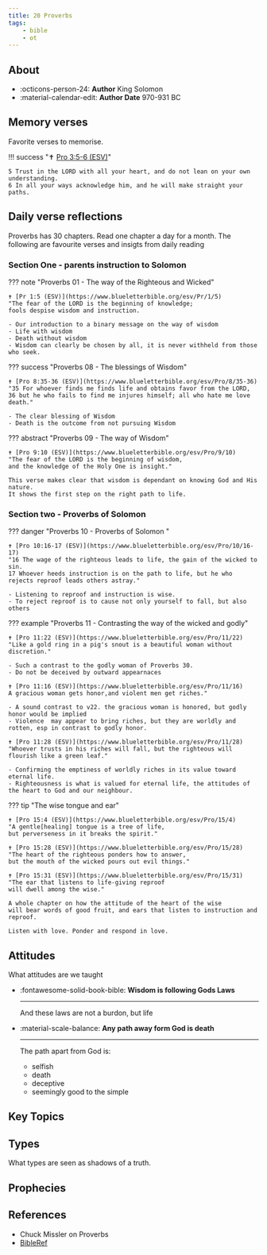```yaml
---
title: 20 Proverbs
tags: 
    - bible
    - ot
---
```


## About

<div class="grid cards" markdown>

- :octicons-person-24: __Author__ King Solomon
- :material-calendar-edit: __Author Date__ 970-931 BC

</div>

## Memory verses

Favorite verses to memorise.

!!! success "✝️ [Pro 3:5-6 (ESV)](https://www.blueletterbible.org/esv/Pro/3/5-6)"

    5 Trust in the LORD with all your heart, and do not lean on your own understanding. 
    6 In all your ways acknowledge him, and he will make straight your paths.

## Daily verse reflections

Proverbs has 30 chapters. Read one chapter a day for a month.
The following are favourite verses and insigts from daily reading

### Section One - parents instruction to Solomon

??? note "Proverbs 01 - The way of the Righteous and Wicked"

    ✝️ [Pr 1:5 (ESV)](https://www.blueletterbible.org/esv/Pr/1/5)
    "The fear of the LORD is the beginning of knowledge;
    fools despise wisdom and instruction.

    - Our introduction to a binary message on the way of wisdom
    - Life with wisdom
    - Death without wisdom
    - Wisdom can clearly be chosen by all, it is never withheld from those who seek.

??? success "Proverbs 08 - The blessings of Wisdom"

    ✝️ [Pro 8:35-36 (ESV)](https://www.blueletterbible.org/esv/Pro/8/35-36)
    "35 For whoever finds me finds life and obtains favor from the LORD, 
    36 but he who fails to find me injures himself; all who hate me love death."

    - The clear blessing of Wisdom
    - Death is the outcome from not pursuing Wisdom


??? abstract "Proverbs 09 - The way of Wisdom"

    ✝️ [Pro 9:10 (ESV)](https://www.blueletterbible.org/esv/Pro/9/10)
    "The fear of the LORD is the beginning of wisdom,
    and the knowledge of the Holy One is insight."

    This verse makes clear that wisdom is dependant on knowing God and His nature.
    It shows the first step on the right path to life.

### Section two - Proverbs of Solomon

??? danger "Proverbs 10 - Proverbs of Solomon "

    ✝️ [Pro 10:16-17 (ESV)](https://www.blueletterbible.org/esv/Pro/10/16-17)
    "16 The wage of the righteous leads to life, the gain of the wicked to sin. 
    17 Whoever heeds instruction is on the path to life, but he who rejects reproof leads others astray."

    - Listening to reproof and instruction is wise.
    - To reject reproof is to cause not only yourself to fall, but also others

??? example "Proverbs 11 - Contrasting the way of the wicked and godly"

    ✝️ [Pro 11:22 (ESV)](https://www.blueletterbible.org/esv/Pro/11/22)
    "Like a gold ring in a pig's snout is a beautiful woman without discretion."

    - Such a contrast to the godly woman of Proverbs 30. 
    - Do not be deceived by outward appearnaces

    ✝️ [Pro 11:16 (ESV)](https://www.blueletterbible.org/esv/Pro/11/16)
    A gracious woman gets honor,and violent men get riches."

    - A sound contrast to v22. the gracious woman is honored, but godly honor would be implied
    - Violence  may appear to bring riches, but they are worldly and rotten, esp in contrast to godly honor.

    ✝️ [Pro 11:28 (ESV)](https://www.blueletterbible.org/esv/Pro/11/28)
    "Whoever trusts in his riches will fall, but the righteous will flourish like a green leaf."

    - Confirming the emptiness of worldly riches in its value toward eternal life.
    - Righteousness is what is valued for eternal life, the attitudes of the heart to God and our neighbour.

??? tip "The wise tongue and ear"

    ✝️ [Pro 15:4 (ESV)](https://www.blueletterbible.org/esv/Pro/15/4)
    "A gentle[healing] tongue is a tree of life,
    but perverseness in it breaks the spirit."

    ✝️ [Pro 15:28 (ESV)](https://www.blueletterbible.org/esv/Pro/15/28)
    "The heart of the righteous ponders how to answer,
    but the mouth of the wicked pours out evil things."

    ✝️ [Pro 15:31 (ESV)](https://www.blueletterbible.org/esv/Pro/15/31)
    "The ear that listens to life-giving reproof
    will dwell among the wise."

    A whole chapter on how the attitude of the heart of the wise
    will bear words of good fruit, and ears that listen to instruction and 
    reproof.

    Listen with love. Ponder and respond in love.
    


    
    
    

## Attitudes

What attitudes are we taught

<div class="grid cards" markdown>

- :fontawesome-solid-book-bible: __Wisdom is following Gods Laws__

    ---

    And these laws are not a burdon, but life

- :material-scale-balance: __Any path away form God is death__

    ---

    The path apart from God is:
    - selfish
    - death
    - deceptive
    - seemingly good to the simple

</div>

## Key Topics

## Types

What types are seen as shadows of a truth.

## Prophecies

## References

- Chuck Missler on Proverbs
- [BibleRef](https://www.bibleref.com/Proverbs/index.html)

